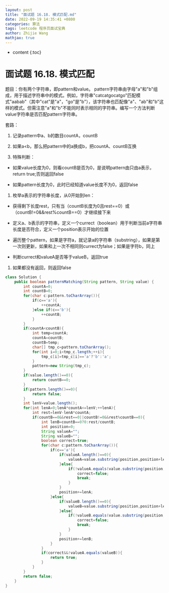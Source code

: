 ```yaml
---
layout: post
title: "面试题 16.18. 模式匹配.md"
date: 2022-09-19 14:35:41 +0800
categories: 算法
tags: leetcode 程序员面试宝典
author: Zhijie Wang
mathjax: true
---
```



* content
{:toc}














# 面试题 16.18. 模式匹配

题目：你有两个字符串，即pattern和value。 pattern字符串由字母"a"和"b"组成，用于描述字符串中的模式。例如，字符串"catcatgocatgo"匹配模式"aabab"（其中"cat"是"a"，"go"是"b"），该字符串也匹配像"a"、"ab"和"b"这样的模式。但需注意"a"和"b"不能同时表示相同的字符串。编写一个方法判断value字符串是否匹配pattern字符串。

套路：

1. 记录pattern中a、b的数目countA，countB

1. 如果a<b，那么把pattern中的a换成b，把countA、countB互换

1. 特殊判断：

- 如果value长度为0，则看countB是否为0，是说明pattern由只由a表示，return true;否则返回false

- 如果pattern长度为0，此时已经知道value长度不为0，返回false

1. 枚举a表示的字符串长度，从0开始到len：

- 获得剩下长度rest，只有当（countB长度为0且rest==0）或（countB!=0&&rest%countB==0）才继续接下来

- 定义a、b表示的字符串，定义一个currect（boolean）用于判断当前a字符串长度是否符合，定义一个position表示开始的位置

- 遍历整个pattern，如果是字符a，就记录a的字符串（substring），如果是第一次则更新，如果和上一次不相同则currect为false；如果是字符b，同上

- 判断currect和valueA是否等于valueB，返回true

1. 如果都没有返回，则返回false

```java
class Solution {
    public boolean patternMatching(String pattern, String value) {
        int countA=0;
        int countB=0;
        for(char c:pattern.toCharArray()){
            if(c=='a'){
                ++countA;
            }else if(c=='b'){
                ++countB;
            }
        }
        if(countA<countB){
            int temp=countA;
            countA=countB;
            countB=temp;
            char[] tmp_c=pattern.toCharArray();
            for(int i=0;i<tmp_c.length;++i){
                tmp_c[i]=tmp_c[i]=='a'?'b':'a';
            }
            pattern=new String(tmp_c);
        }
        if(value.length()==0){
            return countB==0;
        }
        if(pattern.length()==0){
            return false;
        }
        int lenV=value.length();
        for(int lenA=0;lenA*countA<=lenV;++lenA){
            int rest=lenV-lenA*countA;
            if(countB==0&&rest==0||countB!=0&&rest%countB==0){
                int lenB=countB==0?0:rest/countB;
                int position=0;
                String valueA="";
                String valueB="";
                boolean correct=true;
                for(char c:pattern.toCharArray()){
                    if(c=='a'){
                        if(valueA.length()==0){
                            valueA=value.substring(position,position+lenA);
                        }else{
                            if(!valueA.equals(value.substring(position,position+lenA))){
                                correct=false;
                                break;
                            }
                        }
                        position+=lenA;
                    }else{
                        if(valueB.length()==0){
                            valueB=value.substring(position,position+lenB);
                        }else{
                            if(!valueB.equals(value.substring(position,position+lenB))){
                                correct=false;
                                break;
                            }
                        }
                        position+=lenB;
                    }
                }
                if(correct&&!valueA.equals(valueB)){
                    return true;
                }
            }
        }
        return false;
    }
}
```

